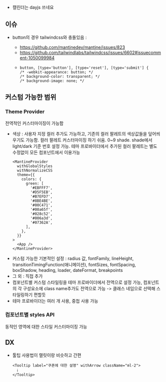 - 캘린더는 dayjs 쓰네요

## 이슈

- button의 경우 tailwindcss와 충돌있음 :

  - https://github.com/mantinedev/mantine/issues/823
  - https://github.com/tailwindlabs/tailwindcss/issues/6602#issuecomment-1050099984
  - ```
    button, [type='button'], [type='reset'], [type='submit'] {
    /* -webkit-appearance: button; */
    /* background-color: transparent; */
    /* background-image: none; */
    ```

## 커스텀 가능한 범위

### Theme Provider

전역적인 커스터마이징이 가능함

- 색상 : 사용자 지정 컬러 추가도 가능하고, 기존의 컬러 팔레트의 색상값들을 덮어씌우기도 가능함. 컬러 팔레트 커스터마이징 하기 쉬움. 0~9 shade. shade에서 light/dark 기준 번호 설정 가능. 테마 프로바이더에서 추가된 컬러 팔레트는 별도 수정없이 모든 컴포넌트에서 이용가능
  ```tsx
  <MantineProvider
    withGlobalStyles
    withNormalizeCSS
    theme={{
      colors: {
        green: [
          '#EBFFF7',
          '#D5F5EB',
          '#B7EFD7',
          '#8BE4BE',
          '#00C471',
          '#00a65f',
          '#028c52',
          '#006a3d',
          '#07362A',
        ],
      },
    }}
  >
    <App />
  </MantineProvider>
  ```
- 커스텀 가능한 기본적인 설정 : radius 값, fontFamily, lineHeight, transitionTimingFunction(애니메이션), fontSizes, fontSpacing, boxShadow, heading, loader, dateFormat, breakpoints
- 그 외 : 직접 추가
- 컴포넌트별 커스텀 스타일링을 테마 프로바이더에서 전역으로 설정 가능, 컴포넌트의 각 구성요소에 class name추가도 전역으로 가능 -> 클래스 네임으로 선택해 스타일링하기 편할듯
- 테마 프로바이더는 여러 개 사용, 중첩 사용 가능

### 컴포넌트별 styles API

동적인 영역에 대한 스타일 커스터마이징 가능

## DX

- 툴팁 사용법이 랠릿이랑 비슷하고 간편
  ```tsx
  <Tooltip label="쿠폰에 대한 설명" withArrow className="ml-2">
    ℹ️
  </Tooltip>
  ```
